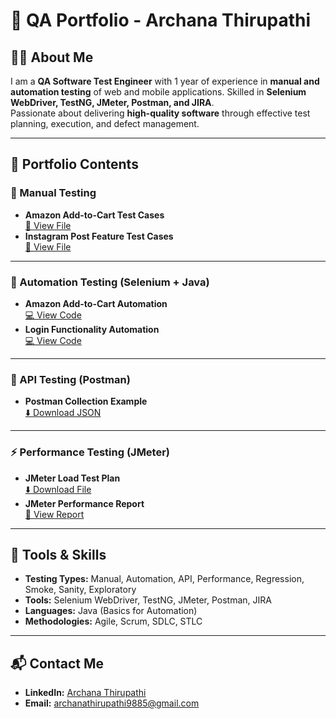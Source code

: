 # 🧪 QA Portfolio - Archana Thirupathi

## 👩‍💻 About Me
I am a **QA Software Test Engineer** with 1 year of experience in **manual and automation testing** of web and mobile applications. Skilled in **Selenium WebDriver, TestNG, JMeter, Postman, and JIRA**.  
Passionate about delivering **high-quality software** through effective test planning, execution, and defect management.

---

## 📂 Portfolio Contents

### **📝 Manual Testing**
- **Amazon Add-to-Cart Test Cases**  
  [📄 View File](manual-testing/Amazon_AddToCart_TestCases.xlsx)  
- **Instagram Post Feature Test Cases**  
  [📄 View File](manual-testing/Instagram_Post_Feature_TestCases.xlsx)

---

### **🤖 Automation Testing (Selenium + Java)**
- **Amazon Add-to-Cart Automation**  
  [💻 View Code](automation-testing/Selenium_Amazon_AddToCart.java)  
- **Login Functionality Automation**  
  [💻 View Code](automation-testing/Selenium_LoginTest.java)

---

### **🔌 API Testing (Postman)**
- **Postman Collection Example**  
  [⬇️ Download JSON](api-testing/Postman_Collection_Example.json)

---

### **⚡ Performance Testing (JMeter)**
- **JMeter Load Test Plan**  
  [⬇️ Download File](performance-testing/JMeter_Load_Test_Plan.jmx)  
- **JMeter Performance Report**  
  [📄 View Report](performance-testing/JMeter_Report.pdf)

---

## 📜 Tools & Skills
- **Testing Types:** Manual, Automation, API, Performance, Regression, Smoke, Sanity, Exploratory  
- **Tools:** Selenium WebDriver, TestNG, JMeter, Postman, JIRA  
- **Languages:** Java (Basics for Automation)  
- **Methodologies:** Agile, Scrum, SDLC, STLC  

---

## 📬 Contact Me
- **LinkedIn:** [Archana Thirupathi](https://www.linkedin.com/in/archana-thirupathi-92553b310/)  
- **Email:** archanathirupathi9885@gmail.com
